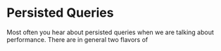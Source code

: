# Persisted Queries

Most often you hear about persisted queries when we are talking about performance. There are in general two flavors of
